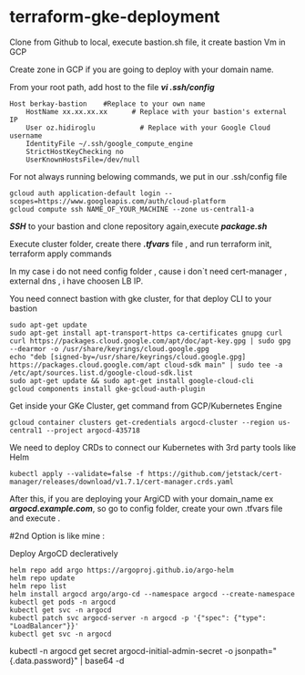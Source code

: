 # terraform-gke-deployment
Clone from Github to local, execute bastion.sh file, it create bastion Vm in GCP

Create zone in GCP if you are going to deploy with your domain name.

From your root path, add host to the file ***vi .ssh/config***
```
Host berkay-bastion    #Replace to your own name
    HostName xx.xx.xx.xx      # Replace with your bastion's external IP
    User oz.hidiroglu           # Replace with your Google Cloud username
    IdentityFile ~/.ssh/google_compute_engine
    StrictHostKeyChecking no
    UserKnownHostsFile=/dev/null
```
For not always running belowing commands, we put in our .ssh/config file
    
```
gcloud auth application-default login --scopes=https://www.googleapis.com/auth/cloud-platform  
gcloud compute ssh NAME_OF_YOUR_MACHINE --zone us-central1-a   
```

***SSH*** to your bastion and clone repository again,execute ***package.sh***

Execute cluster folder, create there ***.tfvars*** file , and run terraform init, terraform apply commands

In my case i do not  need config folder , cause i don`t need cert-manager , external dns , i have choosen LB IP.

You need connect bastion with gke cluster, for that deploy CLI to your bastion
```
sudo apt-get update
sudo apt-get install apt-transport-https ca-certificates gnupg curl
curl https://packages.cloud.google.com/apt/doc/apt-key.gpg | sudo gpg --dearmor -o /usr/share/keyrings/cloud.google.gpg
echo "deb [signed-by=/usr/share/keyrings/cloud.google.gpg] https://packages.cloud.google.com/apt cloud-sdk main" | sudo tee -a /etc/apt/sources.list.d/google-cloud-sdk.list
sudo apt-get update && sudo apt-get install google-cloud-cli
gcloud components install gke-gcloud-auth-plugin
```

Get inside your GKe Cluster, get command from GCP/Kubernetes Engine
```
gcloud container clusters get-credentials argocd-cluster --region us-central1 --project argocd-435718
```
We need to deploy CRDs to connect our Kubernetes with 3rd party tools like Helm
```
kubectl apply --validate=false -f https://github.com/jetstack/cert-manager/releases/download/v1.7.1/cert-manager.crds.yaml
```
After this, if you are deploying your ArgiCD with your domain_name ex ***argocd.example.com***, so go to config folder, create your own .tfvars file and execute . 

#2nd Option is like mine :

Deploy ArgoCD decleratively 
```
helm repo add argo https://argoproj.github.io/argo-helm
helm repo update
helm repo list
helm install argocd argo/argo-cd --namespace argocd --create-namespace
kubectl get pods -n argocd
kubectl get svc -n argocd
kubectl patch svc argocd-server -n argocd -p '{"spec": {"type": "LoadBalancer"}}'
kubectl get svc -n argocd
```
kubectl -n argocd get secret argocd-initial-admin-secret -o jsonpath="{.data.password}" | base64 -d
```


